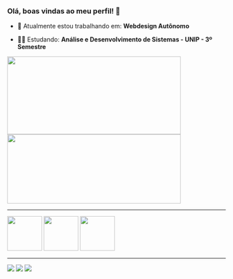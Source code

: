 ### Olá, boas vindas ao meu perfil! 👋

- 🔭 Atualmente estou trabalhando em: <b>Webdesign Autônomo</b>

- 🧑‍🎓 Estudando: <b>Análise e Desenvolvimento de Sistemas - UNIP - 3º Semestre</b>
 
<div>
<img align="center" height="180em" width="400px" src="https://github-readme-stats.vercel.app/api?username=Luan-Eduardo-Silva&show_icons=true" />
<img align="center" height="160em" width="400px" src="https://github-readme-stats.vercel.app/api/top-langs/?username=Luan-Eduardo-Silva" />
</div>

<hr/>

<div>
<img height="80px" src="https://cdn.jsdelivr.net/gh/devicons/devicon/icons/bootstrap/bootstrap-original.svg" />
<img height="80px" src="https://cdn.jsdelivr.net/gh/devicons/devicon/icons/html5/html5-original.svg" />
<img height="80px" src="https://cdn.jsdelivr.net/gh/devicons/devicon/icons/css3/css3-original.svg" />
</div>

<hr/>

<div>
<a href="https://www.linkedin.com/in/luaneduardosilva" target="blanck_"><img src="https://img.shields.io/badge/LinkedIn-0077B5?style=for-the-badge&logo=linkedin&logoColor=white"/></a>
<a href="https://api.whatsapp.com/send?phone=5516-993449858" target="blanck_"><img src="https://img.shields.io/badge/WhatsApp-25D366?style=for-the-badge&logo=whatsapp&logoColor=white"/></a>
<a href="mailto:luaneduardo626@gmail.com" target="blanck_"><img src="https://img.shields.io/badge/Gmail-D14836?style=for-the-badge&logo=gmail&logoColor=white"/></a>
</div>
 
 
 
